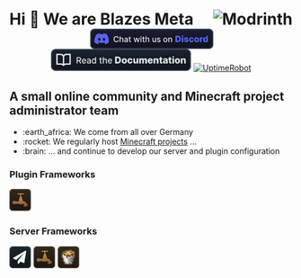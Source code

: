 # Hi 👋 We are Blazes Meta <a href="https://modrinth.com/organization/blazes-meta" target="_blank" rel="noreferrer"><img src="https://github.com/intergrav/devins-badges/blob/v3/assets/compact-minimal/available/modrinth_vector.svg" height="36" align="right" alt="Modrinth" /></a><a href="https://discord.gg/2YvbptpAqz" target="_blank" rel="noreferrer"><img src="https://github.com/intergrav/devins-badges/blob/v3/assets/compact/social/discord-plural_vector.svg" height="36" align="right" alt="Discord" /></a>

<p align="center">
    <!--Wiki-->        <a href="https://blazesmeta.notion.site/Blazes-Meta-Wiki-1cbd3e53ab9344029efc8f3c3d9d6330" target="_blank" rel="noreferrer"><img src="https://github.com/intergrav/devins-badges/blob/v3/assets/compact/documentation/ghpages_vector.svg" height="39" alt="Paper" /></a>
    <!--UptimeRobot--> <a href="https://stats.uptimerobot.com/q0o5oHL9Z5" target="_blank" rel="noreferrer"><img src="https://github.com/intergrav/devins-badges/blob/v3/assets/compact-minimal/documentation/issues_vector.svg" height="39" alt="UptimeRobot" /></a>
</p>

A small online community and Minecraft project administrator team
------------------------------------------------------------------


<ul>
    <li>:earth_africa: We come from all over Germany</li>
    <li>:rocket: We regularly host <a href=https://blazesmeta.notion.site/Projekte-0cc90fc32adf457e85dbdfbca050ec8b>Minecraft projects</a> ...</li>
    <li>:brain: ... and continue to develop our server and plugin configuration</li>
</ul>

<h3>Plugin Frameworks</h3>
<p align="left">
    <!--Spigot--> <a href="#" target="_blank" rel="noreferrer"><img src="https://github.com/Blazes-Meta/assets/blob/main/Badges/Icons%20(cozy%20minimal)/spigot.svg" width="39" height="39" alt="Python" /></a>
</p>
<h3>Server Frameworks</h3>
<p align="left">
    <!--Paper--> <a href="#" target="_blank" rel="noreferrer"><img src="https://github.com/Blazes-Meta/assets/blob/main/Badges/Icons%20(cozy%20minimal)/paper.svg" width="39" height="39" alt="Paper" /></a>
    <!--Spigot--> <a href="#" target="_blank" rel="noreferrer"><img src="https://github.com/Blazes-Meta/assets/blob/main/Badges/Icons%20(cozy%20minimal)/spigot.svg" width="39" height="39" alt="Spigot" /></a>
    <!--Bukkit--> <a href="#" target="_blank" rel="noreferrer"><img src="https://github.com/Blazes-Meta/assets/blob/main/Badges/Icons%20(cozy%20minimal)/bukkit.svg" width="39" height="39" alt="Bukkit" /></a>
</p>



<!--
### Interesting Repositorys
[![Readme Card](https://github-readme-stats.vercel.app/api/pin/?username=Blazes-Meta&repo=meta-maltino-minecraft-server&theme=dark&bg_color=161928&title_color=ffffff&text_color=ffffff&border_color=2A2630&description_lines_count=3)](https://github.com/Blazes-Meta/meta-maltino-minecraft-server)
-->
